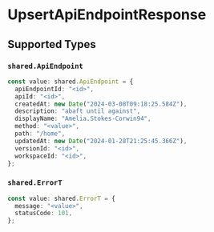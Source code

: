 # UpsertApiEndpointResponse


## Supported Types

### `shared.ApiEndpoint`

```typescript
const value: shared.ApiEndpoint = {
  apiEndpointId: "<id>",
  apiId: "<id>",
  createdAt: new Date("2024-03-08T09:18:25.584Z"),
  description: "abaft until against",
  displayName: "Amelia.Stokes-Corwin94",
  method: "<value>",
  path: "/home",
  updatedAt: new Date("2024-01-28T21:25:45.366Z"),
  versionId: "<id>",
  workspaceId: "<id>",
};
```

### `shared.ErrorT`

```typescript
const value: shared.ErrorT = {
  message: "<value>",
  statusCode: 101,
};
```

